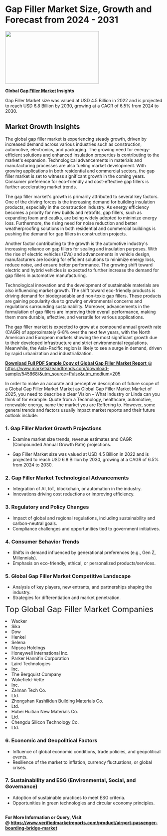<H1>Gap Filler Market Size, Growth and Forecast from 2024 - 2031</H1><img class="aligncenter size-medium wp-image-584254" src="https://thirdeyenews.in/wp-content/uploads/2024/09/Global-Market-Research-300x168.jpeg" alt="" width="300" height="168" /><p><strong>Global&nbsp;<a href="https://www.marketsizeandtrends.com/download-sample/545868/&amp;utm_source=Pulse&amp;utm_medium=205">Gap Filler Market</a> Insights</strong></p><p>Gap Filler Market size was valued at USD 4.5 Billion in 2022 and is projected to reach USD 6.8 Billion by 2030, growing at a CAGR of 6.5% from 2024 to 2030.</p><p><h2>Market Growth Insights</h2> <p>The global gap filler market is experiencing steady growth, driven by increased demand across various industries such as construction, automotive, electronics, and packaging. The growing need for energy-efficient solutions and enhanced insulation properties is contributing to the market's expansion. Technological advancements in materials and manufacturing processes are also fueling market development. With growing applications in both residential and commercial sectors, the gap filler market is set to witness significant growth in the coming years. Consumer preference for eco-friendly and cost-effective gap fillers is further accelerating market trends.</p> <p><a href="#"></a></p> <p>The gap filler market's growth is primarily attributed to several key factors. One of the driving forces is the increasing demand for building insulation products, especially in the construction industry. As energy efficiency becomes a priority for new builds and retrofits, gap fillers, such as expanding foam and caulks, are being widely adopted to minimize energy loss. Furthermore, the rising need for noise reduction and better weatherproofing solutions in both residential and commercial buildings is pushing the demand for gap fillers in construction projects.</p> <p>Another factor contributing to the growth is the automotive industry's increasing reliance on gap fillers for sealing and insulation purposes. With the rise of electric vehicles (EVs) and advancements in vehicle design, manufacturers are looking for efficient solutions to minimize energy loss, reduce noise, and ensure better performance. The growing shift toward electric and hybrid vehicles is expected to further increase the demand for gap fillers in automotive manufacturing.</p> <p>Technological innovation and the development of sustainable materials are also influencing market growth. The shift toward eco-friendly products is driving demand for biodegradable and non-toxic gap fillers. These products are gaining popularity due to growing environmental concerns and regulations surrounding sustainability. Moreover, advancements in the formulation of gap fillers are improving their overall performance, making them more durable, effective, and versatile for various applications.</p> <p>The gap filler market is expected to grow at a compound annual growth rate (CAGR) of approximately 6-8% over the next few years, with the North American and European markets showing the most significant growth due to their developed infrastructure and strict environmental regulations. Meanwhile, the Asia-Pacific region is likely to see a surge in demand, driven by rapid urbanization and industrialization.</p> <p><a href="#"></p><p><span class=""><strong>Download Full PDF Sample Copy of Global Gap Filler Market Report</strong> @ <a href="https://www.marketsizeandtrends.com/download-sample/545868/&amp;utm_source=Pulse&amp;utm_medium=205" target="_blank">https://www.marketsizeandtrends.com/download-sample/545868/&amp;utm_source=Pulse&amp;utm_medium=205</a></span></p><p>In order to make an accurate and perceptive description of future scope of a Global&nbsp;Gap Filler Market Market as Global&nbsp;Gap Filler Market Market of 2025, you need to describe a clear Vision &ndash; What Industry or Linda can you think of for example: Quote from a Technology, healthcare, automotive, renewable energy, name the market you are Reffering to. However, some general trends and factors usually impact market reports and their future outlook include:</p><h3>1.&nbsp;<strong>Gap Filler Market Growth Projections</strong></h3><ul><li>Examine market size trends, revenue estimates and CAGR (Compounded Annual Growth Rate) projections.</li><li><p>Gap Filler Market size was valued at USD 4.5 Billion in 2022 and is projected to reach USD 6.8 Billion by 2030, growing at a CAGR of 6.5% from 2024 to 2030.</p></li></ul><h3>2.&nbsp;<strong>Gap Filler Market Technological Advancements</strong></h3><ul><li>Integration of AI, IoT, blockchain, or automation in the industry.</li><li>Innovations driving cost reductions or improving efficiency.</li></ul><h3>3.&nbsp;<strong>Regulatory and Policy Changes</strong></h3><ul><li>Impact of global and regional regulations, including sustainability and carbon-neutral goals.</li><li>Compliance challenges and opportunities tied to government initiatives.</li></ul><h3>4.&nbsp;<strong>Consumer Behavior Trends</strong></h3><ul><li>Shifts in demand influenced by generational preferences (e.g., Gen Z, Millennials).</li><li>Emphasis on eco-friendly, ethical, or personalized products/services.</li></ul><h3>5.&nbsp;<strong>Global Gap Filler Market Competitive Landscape</strong></h3><ul><li>Analysis of key players, new entrants, and partnerships shaping the industry.</li><li>Strategies for differentiation and market penetration.</li></ul><p data-pm-slice="1 1 []"><span style="color: inherit; font-family: inherit; font-size: 25px;">Top Global Gap Filler Market Companies</span></p><div class="" data-test-id=""><p><li>Wacker</li><li> Sika</li><li> Dow</li><li> Henkel</li><li> Selena</li><li> Nipsea Holdings</li><li> Honeywell International Inc.</li><li> Parker Hannifin Corporation</li><li> Laird Technologies</li><li> Inc.</li><li> The Bergquist Company</li><li> Wakefield-Vette</li><li> Inc.</li><li> Zalman Tech Co.</li><li> Ltd.</li><li> Zhongshan Kashilidun Building Materials Co.</li><li> Ltd.</li><li> Hubei Huitian New Materials Co.</li><li> Ltd.</li><li> Chengdu Silicon Technology Co.</li><li> Ltd.</li></p></div><h3>6.&nbsp;<strong>Economic and Geopolitical Factors</strong></h3><ul><li>Influence of global economic conditions, trade policies, and geopolitical events.</li><li>Resilience of the market to inflation, currency fluctuations, or global crises.</li></ul><h3>7.&nbsp;<strong>Sustainability and ESG (Environmental, Social, and Governance)</strong></h3><ul><li>Adoption of sustainable practices to meet ESG criteria.</li><li>Opportunities in green technologies and circular economy principles.</li></ul><h2><strong style="font-size: 14px;">For More Information or Query, Visit @&nbsp;</strong><a style="background-color: #ffffff; font-size: 14px;" href="https://www.marketsizeandtrends.com/report/gap-filler-market/" target="_blank">https://www.verifiedmarketreports.com/product/airport-passenger-boarding-bridge-market</a></h2>
